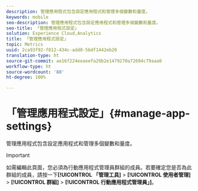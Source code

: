```yaml
---
description: 管理應用程式包含設定應用程式和管理多個變數和量度。
keywords: mobile
seo-description: 管理應用程式包含設定應用程式和管理多個變數和量度。
seo-title: 「管理應用程式設定」
solution: Experience Cloud,Analytics
title: 「管理應用程式設定」
topic: Metrics
uuid: 2ca93f92-f812-434c-add0-5bdf1442eb20
translation-type: ht
source-git-commit: ae16f224eeaeefa29b2e1479270a72694c79aaa0
workflow-type: ht
source-wordcount: '88'
ht-degree: 100%

---
```



# 「管理應用程式設定」{#manage-app-settings}

管理應用程式包含設定應用程式和管理多個變數和量度。

>[!IMPORTANT]
>
>如需編輯此頁面，您必須為行動應用程式管理員群組的成員。若要確定您是否為此群組的成員，請按一下&#x200B;**[!UICONTROL 「管理工具]** > **[!UICONTROL 使用者管理]** > **[!UICONTROL 群組]** > **[!UICONTROL 行動應用程式管理員」]**。
